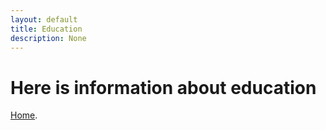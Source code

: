 ```yaml
---
layout: default
title: Education
description: None
---
```


# Here is information about education

[Home](./index.md).

